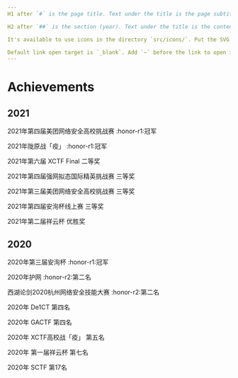 ```yaml
---
H1 after `#` is the page title. Text under the title is the page subtitle.

H2 after `##` is the section (year). Text under the title is the content of the section.

It's available to use icons in the directory `src/icons/`. Put the SVG filename (without extension) between `:` to use the icon. For example, `:github:`.

Default link open target is `_blank`. Add `~` before the link to open it in the same tab, `!` for new tab.
---
```


# Achievements

## 2021

2021年第四届美团网络安全高校挑战赛 :honor-r1:冠军

2021年陇原战「疫」 :honor-r1:冠军

2021年第六届 XCTF Final 二等奖

2021年第四届强网拟态国际精英挑战赛 三等奖

2021年第三届美团网络安全高校挑战赛 三等奖

2021年第四届安洵杯线上赛 三等奖

2021年第二届祥云杯 优胜奖

## 2020

2020年第三届安洵杯 :honor-r1:冠军

2020年护网 :honor-r2:第二名

西湖论剑2020杭州网络安全技能大赛 :honor-r2:第二名

2020年 De1CT 第四名

2020年 GACTF 第四名

2020年 XCTF高校战「疫」 第五名

2020年 第一届祥云杯 第七名

2020年 SCTF 第17名
